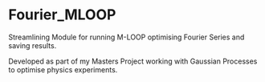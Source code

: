 # Fourier_MLOOP
 Streamlining Module for running M-LOOP optimising Fourier Series and saving results.
 
 Developed as part of my Masters Project working with Gaussian Processes to optimise physics experiments.